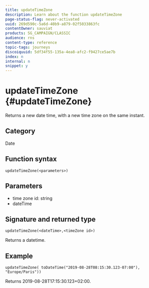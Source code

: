 ```yaml
---
title: updateTimeZone
description: Learn about the function updateTimeZone
page-status-flag: never-activated
uuid: 269d590c-5a6d-40b9-a879-02f5033863fc
contentOwner: sauviat
products: SG_CAMPAIGN/CLASSIC
audience: rns
content-type: reference
topic-tags: journeys
discoiquuid: 5df34f55-135a-4ea8-afc2-f9427ce5ae7b
index: n
internal: n
snippet: y
---
```


# updateTimeZone {#updateTimeZone}

Returns a new date time, with a new time zone on the same instant.

## Category

Date

## Function syntax

`updateTimeZone(<parameters>)`

## Parameters

* time zone id: string
* dateTime

## Signature and returned type

`updateTimeZone(<dateTime>,<timeZone id>)`

Returns a datetime.

## Example

`updateTimeZone( toDateTime("2019-08-28T08:15:30.123-07:00"), "Europe/Paris"))`

Returns 2019-08-28T17:15:30.123+02:00.

<!--`updateTimeZone( toDateTime("2019-08-28T08:15:30.123-07:00"), toTimeZone("Europe/Paris")))`

Returns "2019-08-28T17:15:30.123+02:00".-->

